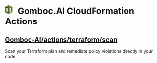 # <img src="../assets/cloudformation-logo.png" style="margin-right:10px" width="24"/> Gomboc.AI CloudFormation Actions


## [Gomboc-AI/actions/terraform/scan](/terraform/scan/)

Scan your Terraform plan and remediate policy violations directly in your code

